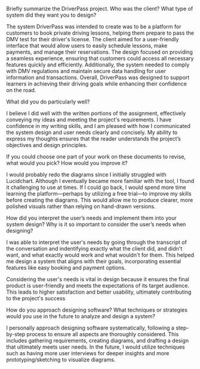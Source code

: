 Briefly summarize the DriverPass project. Who was the client? What type of system did they want you to design?

The system DriverPass was intended to create was to be a platform for customers to book private driving lessons, helping them prepare to pass the DMV test for their driver's license. The client aimed for a user-friendly interface that would allow users to easily schedule lessons, make payments, and manage their reservations. The design focused on providing a seamless experience, ensuring that customers could access all necessary features quickly and efficiently. Additionally, the system needed to comply with DMV regulations and maintain secure data handling for user information and transactions. Overall, DriverPass was designed to support learners in achieving their driving goals while enhancing their confidence on the road.

What did you do particularly well?

I believe I did well with the written portions of the assignment, effectively conveying my ideas and meeting the project's requirements. I have confidence in my writing skills, and I am pleased with how I communicated the system design and user needs clearly and concisely. My ability to express my thoughts ensures that the reader understands the project’s objectives and design principles.

If you could choose one part of your work on these documents to revise, what would you pick? How would you improve it?

I would probably redo the diagrams since I initially struggled with Lucidchart. Although I eventually became more familiar with the tool, I found it challenging to use at times. If I could go back, I would spend more time learning the platform—perhaps by utilizing a free trial—to improve my skills before creating the diagrams. This would allow me to produce clearer, more polished visuals rather than relying on hand-drawn versions.

How did you interpret the user’s needs and implement them into your system design? Why is it so important to consider the user’s needs when designing?

I was able to interpret the user's needs by going through the transcript of the conversation and indentifying exactly what the client did, and didn't want, and what exactly would work and what wouldn't for them. This helped me design a system that aligns with their goals, incorporating essential features like easy booking and payment options.

Considering the user's needs is vital in design because it ensures the final product is user-friendly and meets the expectations of its target audience. This leads to higher satisfaction and better usability, ultimately contributing to the project's success

How do you approach designing software? What techniques or strategies would you use in the future to analyze and design a system?

I personally approach designing software systematically, following a step-by-step process to ensure all aspects are thoroughly considered. This includes gathering requirements, creating diagrams, and drafting a design that ultimately meets user needs. In the future, I would utilize techniques such as having more user interviews for deeper insights and more prototyping/sketching to visualize diagrams.
